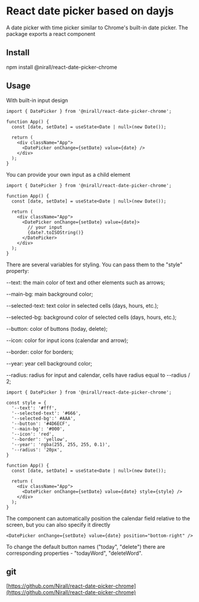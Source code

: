 # React date picker based on dayjs

A date picker with time picker similar to Chrome's built-in date picker. The package exports a react component <DatePicker />

## Install
npm install @nirall/react-date-picker-chrome

## Usage
With built-in input design

```
import { DatePicker } from '@nirall/react-date-picker-chrome';

function App() {
  const [date, setDate] = useState<Date | null>(new Date());

  return (
    <div className="App">
      <DatePicker onChange={setDate} value={date} />
    </div>
  );
}
```

You can provide your own input as a child element

```
import { DatePicker } from '@nirall/react-date-picker-chrome';

function App() {
  const [date, setDate] = useState<Date | null>(new Date());

  return (
    <div className="App">
      <DatePicker onChange={setDate} value={date}>
        // your input
        {date?.toISOString()}
      </DatePicker>
    </div>
  );
}
```

There are several variables for styling. You can pass them to the "style" property:

--text: the main color of text and other elements such as arrows;

--main-bg: main background color;

--selected-text: text color in selected cells (days, hours, etc.);

--selected-bg: background color of selected cells (days, hours, etc.);

--button: color of buttons (today, delete);

--icon: color for input icons (calendar and arrow);

--border: color for borders;

--year: year cell background color;

--radius: radius for input and calendar, cells have radius equal to --radius / 2;

```
import { DatePicker } from '@nirall/react-date-picker-chrome';

const style = {
  '--text': '#fff',
  '--selected-text': '#666',
  '--selected-bg':' #AAA',
  '--button': '#4D6ECF',
  '--main-bg': '#000',
  '--icon': 'red',
  '--border': 'yellow',
  '--year': 'rgba(255, 255, 255, 0.1)',
  '--radius': '20px',
}

function App() {
  const [date, setDate] = useState<Date | null>(new Date());

  return (
    <div className="App">
      <DatePicker onChange={setDate} value={date} style={style} />
    </div>
  );
}
```

The component can automatically position the calendar field relative to the screen, but you can also specify it directly

```
<DatePicker onChange={setDate} value={date} position="bottom-right" />
```

To change the default button names ("today", "delete") there are corresponding properties - "todayWord", "deleteWord".

## git
[https://github.com/Nirall/react-date-picker-chrome](https://github.com/Nirall/react-date-picker-chrome)
